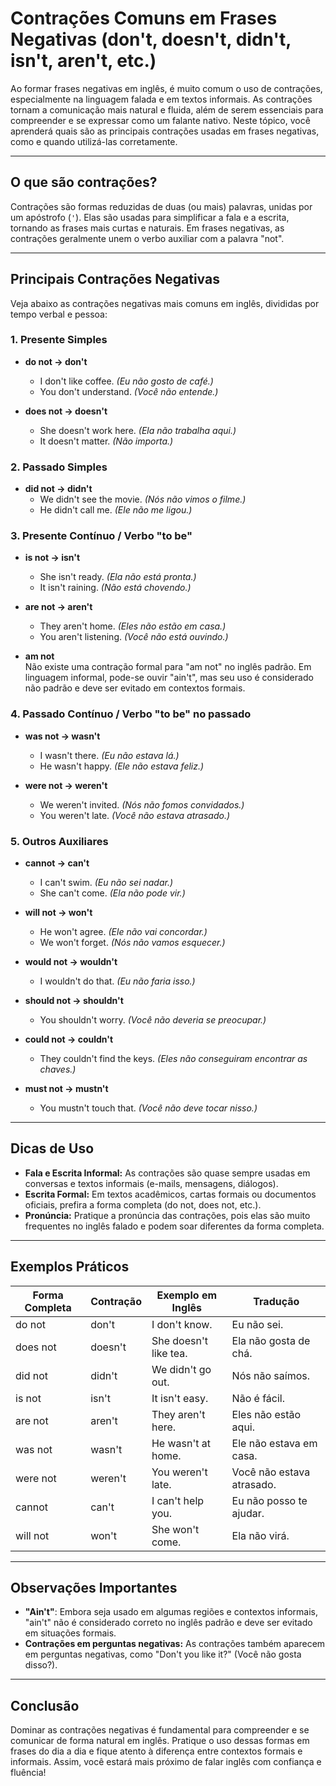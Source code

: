 
# Contrações Comuns em Frases Negativas (don't, doesn't, didn't, isn't, aren't, etc.)

Ao formar frases negativas em inglês, é muito comum o uso de contrações, especialmente na linguagem falada e em textos informais. As contrações tornam a comunicação mais natural e fluida, além de serem essenciais para compreender e se expressar como um falante nativo. Neste tópico, você aprenderá quais são as principais contrações usadas em frases negativas, como e quando utilizá-las corretamente.

---

## O que são contrações?

Contrações são formas reduzidas de duas (ou mais) palavras, unidas por um apóstrofo (`'`). Elas são usadas para simplificar a fala e a escrita, tornando as frases mais curtas e naturais. Em frases negativas, as contrações geralmente unem o verbo auxiliar com a palavra "not".

---

## Principais Contrações Negativas

Veja abaixo as contrações negativas mais comuns em inglês, divididas por tempo verbal e pessoa:

### 1. Presente Simples

- **do not → don't**
  - I don't like coffee. *(Eu não gosto de café.)*
  - You don't understand. *(Você não entende.)*

- **does not → doesn't**
  - She doesn't work here. *(Ela não trabalha aqui.)*
  - It doesn't matter. *(Não importa.)*

### 2. Passado Simples

- **did not → didn't**
  - We didn't see the movie. *(Nós não vimos o filme.)*
  - He didn't call me. *(Ele não me ligou.)*

### 3. Presente Contínuo / Verbo "to be"

- **is not → isn't**
  - She isn't ready. *(Ela não está pronta.)*
  - It isn't raining. *(Não está chovendo.)*

- **are not → aren't**
  - They aren't home. *(Eles não estão em casa.)*
  - You aren't listening. *(Você não está ouvindo.)*

- **am not**  
  Não existe uma contração formal para "am not" no inglês padrão. Em linguagem informal, pode-se ouvir "ain't", mas seu uso é considerado não padrão e deve ser evitado em contextos formais.

### 4. Passado Contínuo / Verbo "to be" no passado

- **was not → wasn't**
  - I wasn't there. *(Eu não estava lá.)*
  - He wasn't happy. *(Ele não estava feliz.)*

- **were not → weren't**
  - We weren't invited. *(Nós não fomos convidados.)*
  - You weren't late. *(Você não estava atrasado.)*

### 5. Outros Auxiliares

- **cannot → can't**
  - I can't swim. *(Eu não sei nadar.)*
  - She can't come. *(Ela não pode vir.)*

- **will not → won't**
  - He won't agree. *(Ele não vai concordar.)*
  - We won't forget. *(Nós não vamos esquecer.)*

- **would not → wouldn't**
  - I wouldn't do that. *(Eu não faria isso.)*

- **should not → shouldn't**
  - You shouldn't worry. *(Você não deveria se preocupar.)*

- **could not → couldn't**
  - They couldn't find the keys. *(Eles não conseguiram encontrar as chaves.)*

- **must not → mustn't**
  - You mustn't touch that. *(Você não deve tocar nisso.)*

---

## Dicas de Uso

- **Fala e Escrita Informal:** As contrações são quase sempre usadas em conversas e textos informais (e-mails, mensagens, diálogos).
- **Escrita Formal:** Em textos acadêmicos, cartas formais ou documentos oficiais, prefira a forma completa (do not, does not, etc.).
- **Pronúncia:** Pratique a pronúncia das contrações, pois elas são muito frequentes no inglês falado e podem soar diferentes da forma completa.

---

## Exemplos Práticos

| Forma Completa      | Contração   | Exemplo em Inglês           | Tradução                  |
|---------------------|-------------|-----------------------------|---------------------------|
| do not              | don't       | I don't know.               | Eu não sei.               |
| does not            | doesn't     | She doesn't like tea.       | Ela não gosta de chá.     |
| did not             | didn't      | We didn't go out.           | Nós não saímos.           |
| is not              | isn't       | It isn't easy.              | Não é fácil.              |
| are not             | aren't      | They aren't here.           | Eles não estão aqui.      |
| was not             | wasn't      | He wasn't at home.          | Ele não estava em casa.   |
| were not            | weren't     | You weren't late.           | Você não estava atrasado. |
| cannot              | can't       | I can't help you.           | Eu não posso te ajudar.   |
| will not            | won't       | She won't come.             | Ela não virá.             |

---

## Observações Importantes

- **"Ain't"**: Embora seja usado em algumas regiões e contextos informais, "ain't" não é considerado correto no inglês padrão e deve ser evitado em situações formais.
- **Contrações em perguntas negativas:** As contrações também aparecem em perguntas negativas, como "Don't you like it?" (Você não gosta disso?).

---

## Conclusão

Dominar as contrações negativas é fundamental para compreender e se comunicar de forma natural em inglês. Pratique o uso dessas formas em frases do dia a dia e fique atento à diferença entre contextos formais e informais. Assim, você estará mais próximo de falar inglês com confiança e fluência!
```
